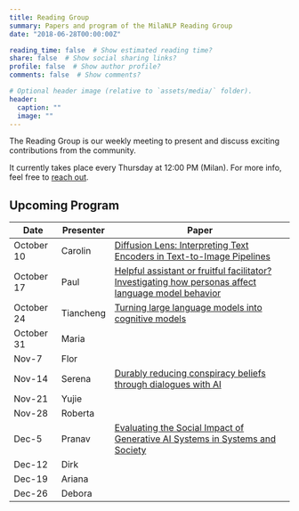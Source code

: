```yaml
---
title: Reading Group
summary: Papers and program of the MilaNLP Reading Group
date: "2018-06-28T00:00:00Z"

reading_time: false  # Show estimated reading time?
share: false  # Show social sharing links?
profile: false  # Show author profile?
comments: false  # Show comments?

# Optional header image (relative to `assets/media/` folder).
header:
  caption: ""
  image: ""
---
```


The Reading Group is our weekly meeting to present and discuss exciting contributions from the community.

It currently takes place every Thursday at 12:00 PM (Milan). For more info, feel free to [reach out](mailto:donya.rooein@unibocconi.it).

## Upcoming Program

| Date | Presenter | Paper |
| ---- | ----------- | ---- | 
| October 10 | Carolin   | [Diffusion Lens: Interpreting Text Encoders in Text-to-Image Pipelines](https://arxiv.org/pdf/2403.05846)
| October 17 | Paul   | [Helpful assistant or fruitful facilitator? Investigating how personas affect language model behavior](https://arxiv.org/abs/2407.02099)
| October 24 | Tiancheng  |[Turning large language models into cognitive models](https://arxiv.org/abs/2306.03917) 
| October 31 | Maria   | 
| Nov-7	| Flor |
| Nov-14	| Serena | [Durably reducing conspiracy beliefs through dialogues with AI](https://www.science.org/doi/10.1126/science.adq1814)
| Nov-21	| Yujie |
| Nov-28	| Roberta |
| Dec-5	| Pranav | [Evaluating the Social Impact of Generative AI Systems in Systems and Society](https://arxiv.org/pdf/2306.05949)
| Dec-12	| Dirk |
| Dec-19	| Ariana |
| Dec-26	| Debora |


